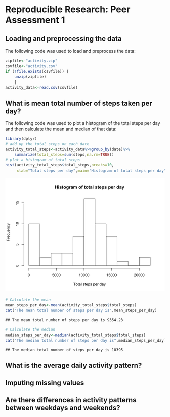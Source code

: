 # Reproducible Research: Peer Assessment 1


## Loading and preprocessing the data

The following code was used to load and preprocess the data:


```r
zipfile<-"activity.zip"
csvfile<-"activity.csv"
if (!file.exists(csvfile)) {
    unzip(zipfile)    
    }
activity_data<-read.csv(csvfile)
```

## What is mean total number of steps taken per day?

The following code was used to plot a histogram of the total
steps per day and then calculate the mean and median of that data:

```r
library(dplyr)
# add up the total steps on each date
activity_total_steps<-activity_data%>%group_by(date)%>%
    summarize(total_steps=sum(steps,na.rm=TRUE))
# plot a histogram of total steps
hist(activity_total_steps$total_steps,breaks=10,
     xlab="Total steps per day",main="Histogram of total steps per day")
```

![](PA1_template_files/figure-html/mean_steps_per_day-1.png) 

```r
# Calculate the mean
mean_steps_per_day<-mean(activity_total_steps$total_steps)
cat("The mean total number of steps per day is",mean_steps_per_day)
```

```
## The mean total number of steps per day is 9354.23
```

```r
# Calculate the median
median_steps_per_day<-median(activity_total_steps$total_steps)
cat("The median total number of steps per day is",median_steps_per_day)
```

```
## The median total number of steps per day is 10395
```

## What is the average daily activity pattern?



## Imputing missing values



## Are there differences in activity patterns between weekdays and weekends?
